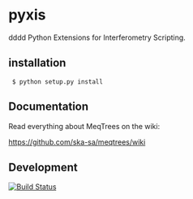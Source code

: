pyxis
=====
dddd
Python Extensions for Interferometry Scripting.


installation
------------

```shell
 $ python setup.py install
```

Documentation
-------------

Read everything about MeqTrees on the wiki:

https://github.com/ska-sa/meqtrees/wiki


Development
-----------


[![Build Status](https://travis-ci.org/ska-sa/pyxis.svg?branch=master)](https://travis-ci.org/ska-sa/pyxis)
